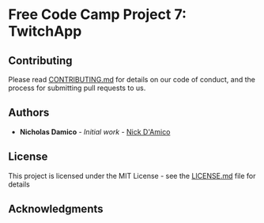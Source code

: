 # Free Code Camp Project 7: TwitchApp

## Contributing

Please read [CONTRIBUTING.md](https://github.com/Nick-Damico/basic_project_template.git) for details on our code of conduct, and the process for submitting pull requests to us.

## Authors

* **Nicholas Damico** - *Initial work* - [Nick D'Amico](https://github.com/Nick-Damico)

## License

This project is licensed under the MIT License - see the [LICENSE.md](LICENSE.md) file for details

## Acknowledgments
